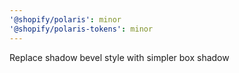```yaml
---
'@shopify/polaris': minor
'@shopify/polaris-tokens': minor
---
```


Replace shadow bevel style with simpler box shadow
